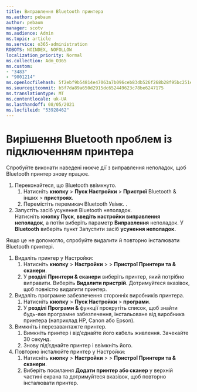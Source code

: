 ```yaml
---
title: Виправлення Bluetooth принтера
ms.author: pebaum
author: pebaum
manager: scotv
ms.audience: Admin
ms.topic: article
ms.service: o365-administration
ROBOTS: NOINDEX, NOFOLLOW
localization_priority: Normal
ms.collection: Adm_O365
ms.custom:
- "3483"
- "9001214"
ms.openlocfilehash: 5f2ebf9b54814e47063a7b096ceb83db526f268b28f95bc251e31ac717fc6620
ms.sourcegitcommit: b5f7da89a650d2915dc652449623c78be6247175
ms.translationtype: MT
ms.contentlocale: uk-UA
ms.lasthandoff: 08/05/2021
ms.locfileid: "53928462"
---
```

# <a name="fix-bluetooth-printer-connection-issues"></a>Вирішення Bluetooth проблем із підключенням принтера

Спробуйте виконати наведені нижче дії з виправлення неполадок, щоб Bluetooth принтер знову працює.


1. Переконайтеся, що Bluetooth ввімкнуто.
    1. Натисніть **кнопку**  >  **Пуск Настройки**  >  **Пристрої** Bluetooth & інших  >  **пристроях**.
    2. Перемістіть перемикач Bluetooth Увімк. . 
2. Запустіть засіб усунення Bluetooth неполадок. <br>
    Натисніть **кнопку Пуск**, **введіть настройки виправлення неполадок**, а потім виберіть параметр **Виправлення** неполадок. У **Bluetooth** виберіть пункт Запустити засіб **усунення неполадок.**

Якщо це не допомогло, спробуйте видалити й повторно інсталювати Bluetooth принтері.

1. Видаліть принтер у Настройки:
    1. Натисніть **кнопку**  >  **Настройки**  >    >  **Пристрої Принтери та & сканери**.
    2. У **розділі Принтери & сканери** виберіть принтер, який потрібно виправити. Виберіть **Видалити пристрій**. Дотримуйтеся вказівок, щоб повністю видалити принтер.
2. Видаліть програмне забезпечення сторонніх виробників принтера.
    1. Натисніть **кнопку**  >  **Пуск Настройки**  >  **програми**.
    2. У **розділі Програми &** функції прокрутіть список, щоб знайти будь-яке програмне забезпечення, інстальоване від виробника принтера (наприклад HP, Canon або Epson).
3. Вимкніть і перезавантажте принтер.
   1. Вимкніть принтер і від'єднайте його кабель живлення. Зачекайте 30 секунд. 
   2. Знову під’єднайте принтер і ввімкніть його.
4. Повторно інсталюйте принтер у Настройки:
    1. Натисніть **кнопку**  >  **Настройки**  >    >  **Пристрої Принтери та & сканери**.
    2. Виберіть посилання **Додати принтер або сканер** у верхній частині екрана та дотримуйтеся вказівок, щоб повторно інсталювати принтер.
